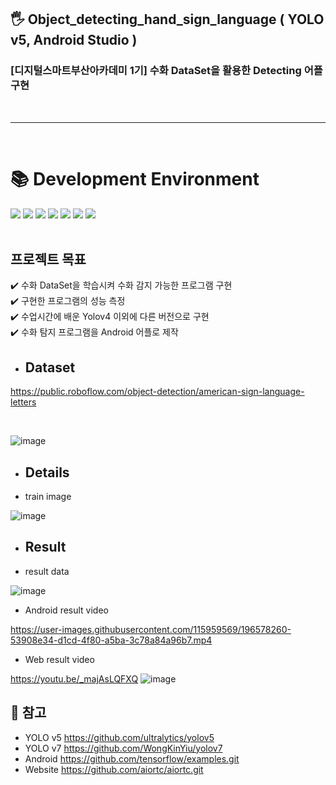 ## 🖐️ Object_detecting_hand_sign_language ( YOLO v5, Android Studio )
### [디지털스마트부산아카데미 1기] 수화 DataSet을 활용한 Detecting 어플 구현
<br/>

***

<br/>

<div><h1>📚 Development Environment</h1></div>
<div>
<img src="https://img.shields.io/badge/python-3776AB?style=for-the-badge&logo=python&logoColor=white">
<img src="https://img.shields.io/badge/PyTorch-EE4C2C?style=for-the-badge&logo=PyTorch&logoColor=white">
<img src="https://img.shields.io/badge/Android%20Studio-3DDC84.svg?&style=for-the-badge&logo=Android%20Studio&logoColor=white">
<img src="https://img.shields.io/badge/TensorFlow-FF6F00.svg?&style=for-the-badge&logo=TensorFlow&logoColor=white">
<img src="https://img.shields.io/badge/YOLO-00FFFF.svg?&style=for-the-badge&logo=YOLO&logoColor=white">
<img src="https://img.shields.io/badge/Google Colab-F9AB00.svg?&style=for-the-badge&logo=Google Colab&logoColor=white">
<img src="https://img.shields.io/badge/github-181717?style=for-the-badge&logo=github&logoColor=white">
</div>

<br/>

## 프로젝트 목표
:heavy_check_mark:  수화 DataSet을 학습시켜 수화 감지 가능한 프로그램 구현 <br/>
:heavy_check_mark:  구현한 프로그램의 성능 측정 <br/>
:heavy_check_mark:  수업시간에 배운 Yolov4 이외에 다른 버전으로 구현 <br/>
:heavy_check_mark:  수화 탐지 프로그램을 Android 어플로 제작


* <h2>Dataset</h2>
https://public.roboflow.com/object-detection/american-sign-language-letters

<br/>

![image](https://user-images.githubusercontent.com/115959569/196576794-b98d4381-4d31-44fa-87a5-0f6c73ca651a.png)
<br/>


* <h2>Details</h2>
 * train image

![image](https://user-images.githubusercontent.com/115959569/196577505-89540068-244a-441e-b835-22a2c3ea24c4.png)



* <h2>Result</h2>
 * result data

![image](https://user-images.githubusercontent.com/115959569/196579019-352f7c35-2fe7-4767-a7a4-78c10cfcfff1.png)

 * Android result video

https://user-images.githubusercontent.com/115959569/196578260-53908e34-d1cd-4f80-a5ba-3c78a84a96b7.mp4
 
 * Web result video
 
https://youtu.be/_majAsLQFXQ
![image](https://user-images.githubusercontent.com/93966720/197115383-5827568d-0f98-4c23-bfc8-18311aef3cb1.png)

## :pushpin: 참고

* YOLO v5  https://github.com/ultralytics/yolov5  
* YOLO v7  https://github.com/WongKinYiu/yolov7  
* Android  https://github.com/tensorflow/examples.git
* Website  https://github.com/aiortc/aiortc.git
